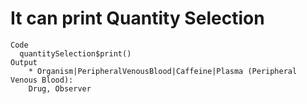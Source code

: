 # It can print Quantity Selection

    Code
      quantitySelection$print()
    Output
        * Organism|PeripheralVenousBlood|Caffeine|Plasma (Peripheral Venous Blood):
        Drug, Observer

